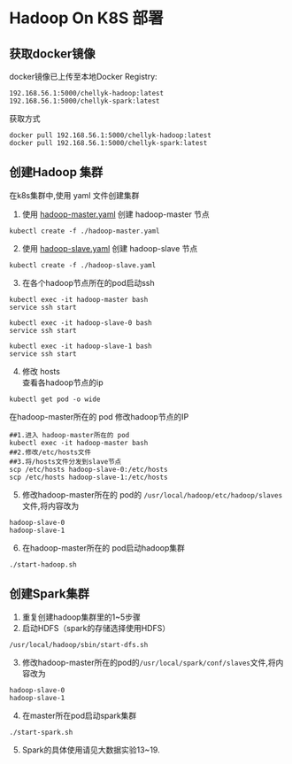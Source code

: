 # Hadoop On K8S 部署

## 获取docker镜像
docker镜像已上传至本地Docker Registry:
```
192.168.56.1:5000/chellyk-hadoop:latest  
192.168.56.1:5000/chellyk-spark:latest  
```
获取方式
```
docker pull 192.168.56.1:5000/chellyk-hadoop:latest  
docker pull 192.168.56.1:5000/chellyk-spark:latest  
```

## 创建Hadoop 集群
在k8s集群中,使用 yaml 文件创建集群
1. 使用 [hadoop-master.yaml](./hadoop-master.yaml) 创建 hadoop-master 节点
```
kubectl create -f ./hadoop-master.yaml
```
2. 使用 [hadoop-slave.yaml](./hadoop-slave.yaml) 创建 hadoop-slave 节点
```
kubectl create -f ./hadoop-slave.yaml  
```

3. 在各个hadoop节点所在的pod启动ssh
```
kubectl exec -it hadoop-master bash
service ssh start

kubectl exec -it hadoop-slave-0 bash
service ssh start

kubectl exec -it hadoop-slave-1 bash
service ssh start  
```

4. 修改 hosts  
查看各hadoop节点的ip
```
kubectl get pod -o wide
```
在hadoop-master所在的 pod 修改hadoop节点的IP
```
##1.进入 hadoop-master所在的 pod
kubectl exec -it hadoop-master bash
##2.修改/etc/hosts文件  
##3.将/hosts文件分发到slave节点
scp /etc/hosts hadoop-slave-0:/etc/hosts
scp /etc/hosts hadoop-slave-1:/etc/hosts
```
5. 修改hadoop-master所在的 pod的 `/usr/local/hadoop/etc/hadoop/slaves`文件,将内容改为 
```
hadoop-slave-0
hadoop-slave-1 
```
6. 在hadoop-master所在的 pod启动hadoop集群
```
./start-hadoop.sh
```  

## 创建Spark集群  
1. 重复创建hadoop集群里的1~5步骤  
2. 启动HDFS（spark的存储选择使用HDFS）  
```
/usr/local/hadoop/sbin/start-dfs.sh
```  
3. 修改hadoop-master所在的pod的`/usr/local/spark/conf/slaves`文件,将内容改为  
```
hadoop-slave-0
hadoop-slave-1 
```  
4. 在master所在pod启动spark集群  
```
./start-spark.sh
```  
5. Spark的具体使用请见大数据实验13~19.

